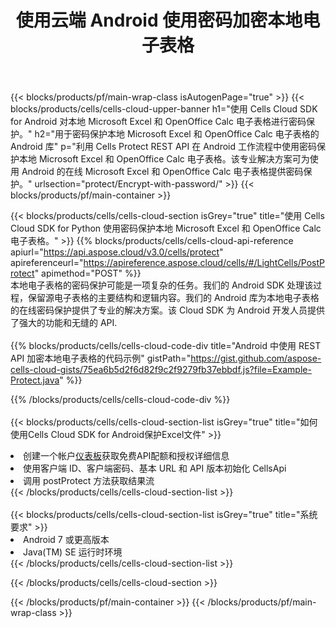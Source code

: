 ﻿---
title: 使用云端 Android 使用密码加密本地电子表格
description: 用于使用 Android 保护 Microsoft Excel 和 OpenOffice Calc 的云 API 和 SDK。通过 Cells Cloud API SDK for Android 使用密码加密本地电子表格。
---
{{< blocks/products/pf/main-wrap-class isAutogenPage="true" >}}
{{< blocks/products/cells/cells-cloud-upper-banner h1="使用 Cells Cloud SDK for Android 对本地 Microsoft Excel 和 OpenOffice Calc 电子表格进行密码保护。" h2="用于密码保护本地 Microsoft Excel 和 OpenOffice Calc 电子表格的 Android 库" p="利用 Cells Protect REST API 在 Android 工作流程中使用密码保护本地 Microsoft Excel 和 OpenOffice Calc 电子表格。该专业解决方案可为使用 Android 的在线 Microsoft Excel 和 OpenOffice Calc 电子表格提供密码保护。" urlsection="protect/Encrypt-with-password/" >}}
{{< blocks/products/pf/main-container >}}

{{< blocks/products/cells/cells-cloud-section isGrey="true" title="使用 Cells Cloud SDK for Python 使用密码保护本地 Microsoft Excel 和 OpenOffice Calc 电子表格。" >}}
{{% blocks/products/cells/cells-cloud-api-reference apiurl="https://api.aspose.cloud/v3.0/cells/protect" apireferenceurl="https://apireference.aspose.cloud/cells/#/LightCells/PostProtect" apimethod="POST" %}}
<br/>
本地电子表格的密码保护可能是一项复杂的任务。我们的 Android SDK 处理该过程，保留源电子表格的主要结构和逻辑内容。我们的 Android 库为本地电子表格的在线密码保护提供了专业的解决方案。该 Cloud SDK 为 Android 开发人员提供了强大的功能和无缝的 API.
<br/>
<br/>
{{% blocks/products/cells/cells-cloud-code-div title="Android 中使用 REST API 加密本地电子表格的代码示例" gistPath="https://gist.github.com/aspose-cells-cloud-gists/75ea6b5d2f6d82f9c2f9279fb37ebbdf.js?file=Example-Protect.java" %}}
  
{{% /blocks/products/cells/cells-cloud-code-div %}}
<br/>
<br/>
{{< blocks/products/cells/cells-cloud-section-list isGrey="true" title="如何使用Cells Cloud SDK for Android保护Excel文件" >}}
<li>创建一个帐户<a href="https://dashboard.aspose.cloud/">仪表板</a>获取免费API配额和授权详细信息</li>
<li>使用客户端 ID、客户端密码、基本 URL 和 API 版本初始化 CellsApi</li>
<li>调用 postProtect 方法获取结果流</li>
{{< /blocks/products/cells/cells-cloud-section-list >}}
<br/>
<br/>
{{< blocks/products/cells/cells-cloud-section-list isGrey="true" title="系统要求" >}}
<li>Android 7 或更高版本</li>
<li>Java(TM) SE 运行时环境</li>
{{< /blocks/products/cells/cells-cloud-section-list >}}

{{< /blocks/products/cells/cells-cloud-section >}}

{{< /blocks/products/pf/main-container >}}
{{< /blocks/products/pf/main-wrap-class >}}
